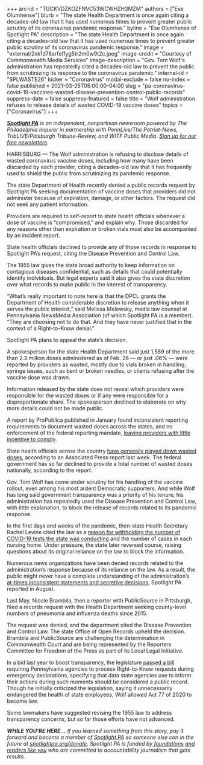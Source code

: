 +++
arc-id = "TGCKVDZKOZFNVC53WCWHZH3MZM"
authors = ["Ese Olumhense"]
blurb = "The state Health Department is once again citing a decades-old law that it has used numerous times to prevent greater public scrutiny of its coronavirus pandemic response."
byline = "Ese Olumhense of Spotlight PA"
description = "The state Health Department is once again citing a decades-old law that it has used numerous times to prevent greater public scrutiny of its coronavirus pandemic response."
image = "external/2xk1d78arfeffyg5tr2m0w9t2c.jpeg"
image-credit = "Courtesy of Commonwealth Media Services"
image-description = "Gov. Tom Wolf's administration has repeatedly cited a decades-old law to prevent the public from scrutinizing its response to the coronavirus pandemic."
internal-id = "SPLWASTE26"
kicker = "Coronavirus"
modal-exclude = false
no-index = false
published = 2021-03-25T05:00:00-04:00
slug = "pa-coronavirus-covid-19-vaccines-wasted-disease-prevention-control-public-records"
suppress-date = false
suppress-featured = false
title = "Wolf administration refuses to release details of wasted COVID-19 vaccine doses"
topics = ["Coronavirus"]
+++

<a href="https://www.spotlightpa.org/"><i><b>Spotlight PA</b></i></a><i> is an independent, nonpartisan newsroom powered by The Philadelphia Inquirer in partnership with PennLive/The Patriot-News, TribLIVE/Pittsburgh Tribune-Review, and WITF Public Media. </i><a href="https://www.spotlightpa.org/newsletters"><i>Sign up for our free newsletters</i></a><i>.</i>

HARRISBURG — The Wolf administration is refusing to disclose details of wasted coronavirus vaccine doses, including how many have been discarded by each provider, citing a decades-old law that it has frequently used to shield the public from scrutinizing its pandemic response.

The state Department of Health recently denied a public records request by Spotlight PA seeking documentation of vaccine doses that providers did not administer because of expiration, damage, or other factors. The request did not seek any patient information.

Providers are required to self-report to state health officials whenever a dose of vaccine is “compromised,” and explain why. Those discarded for any reasons other than expiration or broken vials must also be accompanied by an incident report.

State health officials declined to provide any of those records in response to Spotlight PA’s request, citing the Disease Prevention and Control Law.

<script src="https://www.spotlightpa.org/embed.js" async></script><div data-spl-embed-version="1" data-spl-src="https://www.spotlightpa.org/embeds/newsletter/"></div>

The 1955 law gives the state broad authority to keep information on contagious diseases confidential, such as details that could potentially identify individuals. But legal experts said it also gives the state discretion over what records to make public in the interest of transparency.

“What’s really important to note here is that the DPCL grants the Department of Health considerable discretion to release anything when it serves the public interest,” said Melissa Melewsky, media law counsel at Pennsylvania NewsMedia Association (of which Spotlight PA is a member). “They are choosing not to do that. And they have never justified that in the context of a Right-to-Know denial.”

Spotlight PA plans to appeal the state’s decision.

A spokesperson for the state Health Department said just 1,589 of the more than 2.3 million doses administered as of Feb. 26 — or just .06% — were reported by providers as wasted, mostly due to vials broken in handling, syringe issues, such as bent or broken needles, or clients refusing after the vaccine dose was drawn.

Information released by the state does not reveal which providers were responsible for the wasted doses or if any were responsible for a disproportionate share. The spokesperson declined to elaborate on why more details could not be made public.

<script src="https://www.spotlightpa.org/embed.js" async></script><div data-spl-embed-version="1" data-spl-src="https://www.spotlightpa.org/embeds/tips/?tip_text=%3Cb%3EAre%20you%20aware%20of%20wasted%20vaccines%20that%20may%20or%20may%20not%20have%20been%20reported%20to%20state%20health%20officials%3F%3C%2Fb%3E%20We%20want%20to%20hear%20from%20you."></div>

A report by ProPublica published in January found inconsistent reporting requirements to document wasted doses across the states, and no enforcement of the federal reporting mandate, <a href="https://www.propublica.org/article/covid-vaccine-wastage">leaving providers with little incentive to comply</a>.

State health officials across the country <a href="https://web.archive.org/web/20221014151503/https://abcnews.go.com/Health/wireStory/extent-covid-19-vaccine-waste-remains-largely-unknown-76467539">have generally played down wasted doses</a>, according to an Associated Press report last week. The federal government has so far declined to provide a total number of wasted doses nationally, according to the report.

Gov. Tom Wolf has come under scrutiny for his handling of the vaccine rollout, even among his most ardent Democratic supporters. And while Wolf has long said government transparency was a priority of his tenure, his administration has repeatedly used the Disease Prevention and Control Law, with little explanation, to block the release of records related to its pandemic response.

In the first days and weeks of the pandemic, then-state Health Secretary Rachel Levine cited the law as a <a href="https://www.spotlightpa.org/news/2020/03/pennsylvania-coronavirus-cases-tests-samples-information-public/">reason for withholding the number of COVID-19 tests the state was conducting</a> and the number of cases in each nursing home. Under pressure, the state later reversed course, raising questions about its original reliance on the law to block the information.

Numerous news organizations have been denied records related to the administration’s response because of its reliance on the law. As a result, the public might never have a complete understanding of the administration’s <a href="https://www.spotlightpa.org/news/2020/08/pa-coronavirus-tom-wolf-transparency-public-records/">at-times inconsistent statements and secretive decisions</a>, Spotlight PA reported in August.

<script src="https://www.spotlightpa.org/embed.js" async></script><div data-spl-embed-version="1" data-spl-src="https://www.spotlightpa.org/embeds/donate/"></div>

Last May, Nicole Brambila, then a reporter with PublicSource in Pittsburgh, filed a records request with the Health Department seeking county-level numbers of pneumonia and influenza deaths since 2015.

The request was denied, and the department cited the Disease Prevention and Control Law. The state Office of Open Records upheld the decision. Brambila and PublicSource are challenging the determination in Commonwealth Court and are being represented by the Reporters Committee for Freedom of the Press as part of its Local Legal Initiative.

In a bid last year to boost transparency, the legislature <a href="https://www.spotlightpa.org/news/2020/07/tom-wolf-transparency-open-records-unanimous-approval-becomes-law/">passed a bill</a> requiring Pennsylvania agencies to process Right-to-Know requests during emergency declarations, specifying that data state agencies use to inform their actions during such moments should be considered a public record. Though he initially criticized the legislation, saying it unnecessarily endangered the health of state employees, Wolf allowed Act 77 of 2020 to become law.

Some lawmakers have suggested revising the 1955 law to address transparency concerns, but so far those efforts have not advanced.

<i><b>WHILE YOU’RE HERE...</b></i><i> If you learned something from this story, pay it forward and become a member of </i><a href="https://www.spotlightpa.org/"><i>Spotlight PA</i></a><i> so someone else can in the future at </i><a href="http://spotlightpa.org/donate"><i>spotlightpa.org/donate</i></a><i>. Spotlight PA is funded by</i><a href="https://www.spotlightpa.org/support"><i> foundations</i></a><i> </i><a href="https://www.spotlightpa.org/support"><i>and readers like you</i></a><i> who are committed to accountability journalism that gets results.</i>
